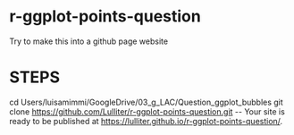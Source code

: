 # r-ggplot-points-question

Try to make this into a github page website

# STEPS
cd Users/luisamimmi/GoogleDrive/03_g_LAC/Question_ggplot_bubbles
git clone https://github.com/Lulliter/r-ggplot-points-question.git
 -- Your site is ready to be published at https://lulliter.github.io/r-ggplot-points-question/.